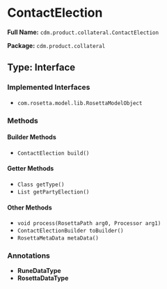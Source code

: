 # ContactElection

**Full Name:** `cdm.product.collateral.ContactElection`

**Package:** `cdm.product.collateral`

## Type: Interface

### Implemented Interfaces

- `com.rosetta.model.lib.RosettaModelObject`

### Methods

#### Builder Methods

- `ContactElection build()`

#### Getter Methods

- `Class getType()`
- `List getPartyElection()`

#### Other Methods

- `void process(RosettaPath arg0, Processor arg1)`
- `ContactElectionBuilder toBuilder()`
- `RosettaMetaData metaData()`

### Annotations

- **RuneDataType**
- **RosettaDataType**

